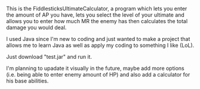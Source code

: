 This is the FiddlesticksUltimateCalculator, a program which lets you enter the amount of AP you have, lets you select the level of your ultimate and allows you to enter how much MR the enemy has then calculates the total damage you would deal.

I used Java since I'm new to coding and just wanted to make a project that allows me to learn Java as well as apply my coding to something I like (LoL).

Just download "test.jar" and run it.

I'm planning to upadate it visually in the future, maybe add more options (i.e. being able to enter enemy amount of HP) and also add a calculator for his base abilities.
